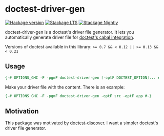 # doctest-driver-gen

[![Hackage version](https://img.shields.io/hackage/v/doctest-driver-gen.svg?label=Hackage)](http://hackage.haskell.org/package/doctest-driver-gen)
[![Stackage LTS](https://www.stackage.org/package/doctest-driver-gen/badge/lts)](https://www.stackage.org/lts/package/doctest-driver-gen)
[![Stackage Nightly](https://www.stackage.org/package/doctest-driver-gen/badge/nightly)](https://www.stackage.org/nightly/package/doctest-driver-gen)

doctest-driver-gen is a doctest's driver file generator. It lets you automatically generate driver file for [doctest's cabal integration](https://github.com/sol/doctest/blob/master/README.markdown#cabal-integration).

Versions of doctest available in this library: `>= 0.7 && < 0.12 || >= 0.13 && < 0.21`

## Usage

```haskell
{-# OPTIONS_GHC -F -pgmF doctest-driver-gen [-optF DOCTEST_OPTION]... #-}
```

Make your driver file with the content. There is an example:

```haskell
{-# OPTIONS_GHC -F -pgmF doctest-driver-gen -optF src -optF app #-}
```

## Motivation

This package was motivated by [doctest-discover](https://hackage.haskell.org/package/doctest-discover). I want a simpler doctest's driver file generator.
